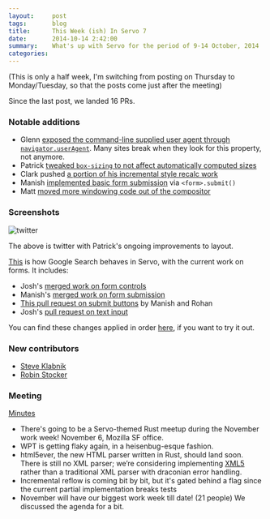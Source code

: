 ```yaml
---
layout:     post
tags:       blog
title:      This Week (ish) In Servo 7
date:       2014-10-14 2:42:00
summary:    What's up with Servo for the period of 9-14 October, 2014
categories: 
---
```


(This is only a half week, I'm switching from posting on Thursday to Monday/Tuesday, so that the posts come just after the meeting)

Since the last post, we landed 16 PRs.

### Notable additions

 - Glenn [exposed the command-line supplied user agent through `navigator.userAgent`](https://github.com/servo/servo/pull/3608). Many sites break when they look for this property, not anymore.
 - Patrick [tweaked `box-sizing` to not affect automatically computed sizes](https://github.com/servo/servo/pull/3615)
 - Clark pushed [a portion of his incremental style recalc work](https://github.com/servo/servo/pull/3590)
 - Manish [implemented basic form submission](https://github.com/servo/servo/pull/3642) via `<form>.submit()`
 - Matt [moved more windowing code out of the compositor](https://github.com/servo/servo/pull/3563)

### Screenshots

![twitter](http://i.imgur.com/OrKcy0k.jpg) 

The above is twitter with Patrick's ongoing improvements to layout.

[This](http://i.imgur.com/ovsAgSu.gif) is how Google Search behaves in Servo, with the current work on forms. It includes:

 - Josh's [merged work on form controls](https://github.com/servo/servo/pull/3520)
 - Manish's [merged work on form submission](https://github.com/servo/servo/pull/3642)
 - [This pull request on submit buttons](https://github.com/servo/servo/pull/3652) by Manish and Rohan
 - Josh's [pull request on text input](https://github.com/servo/servo/pull/3585)

You can find these changes applied in order [here](https://github.com/Manishearth/servo/compare/rebased-input), if you want to try it out.



### New contributors

 - [Steve Klabnik](https://github.com/steveklabnik)
 - [Robin Stocker](https://github.com/robinst)

### Meeting

[Minutes](https://github.com/servo/servo/wiki/Meeting-2014-10-13)

 - There's going to be a Servo-themed Rust meetup during the November work week! November 6, Mozilla SF office.
 - WPT is getting flaky again, in a heisenbug-esque fashion.
 - html5ever, the new HTML parser written in Rust, should land soon. There is still no XML parser; we’re considering implementing [XML5](https://annevankesteren.nl/2007/10/xml5) rather than a traditional XML parser with draconian error handling.
 - Incremental reflow is coming bit by bit, but it's gated behind a flag since the current partial implementation breaks tests
 - November will have our biggest work week till date! (21 people) We discussed the agenda for a bit.
